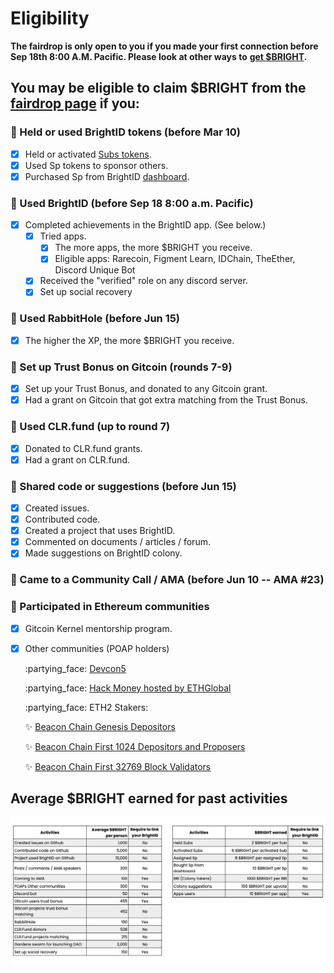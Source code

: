 # Eligibility

**The fairdrop is only open to you if you made your first connection before Sep 18th 8:00 A.M. Pacific.  Please look at other ways to** [**get $BRIGHT**](../)**.**

## You may be eligible to claim $BRIGHT from the[ fairdrop page](https://fairdrop.brightid.org) if you:

### **🔆 Held or used BrightID tokens (before Mar 10)**

* [x] Held or activated [Subs tokens](https://medium.com/brightid/what-value-do-subscriptions-subs-have-for-applications-49b7602aa228).
* [x] Used Sp tokens to sponsor others.
* [x] Purchased Sp from BrightID [dashboard](https://sp.brightid.org/).

### **🔆  Used BrightID (before Sep 18 8:00 a.m. Pacific)‌** <a href="#used-brightid" id="used-brightid"></a>

* [x] Completed achievements in the BrightID app. (See below.)
  * [x] Tried apps.&#x20;
    * [x] The more apps, the more $BRIGHT you receive.
    * [x] Eligible apps: Rarecoin, Figment Learn, IDChain, TheEther, Discord Unique Bot
  * [x] Received the "verified" role on any discord server.
  * [x] Set up social recovery

### **🔆  Used RabbitHole (before Jun 15)**

* [x] The higher the XP, the more $BRIGHT you receive.

### **🔆  Set up Trust Bonus on Gitcoin (rounds 7-9)**

* [x] Set up your Trust Bonus, and donated to any Gitcoin grant.
* [x] Had a grant on Gitcoin that got extra matching from the Trust Bonus.

### **🔆  Used CLR.fund (up to round 7)**

* [x] Donated to CLR.fund grants.
* [x] Had a grant on CLR.fund.

### **🔆  Shared code or suggestions (before Jun 15)**

* [x] Created issues.
* [x] Contributed code.
* [x] Created a project that uses BrightID.
* [x] Commented on documents / articles / forum.
* [x] Made suggestions on BrightID colony.

### **🔆  Came to a Community Call / AMA (before Jun 10 -- AMA #23)**

### **🔆  Participated in Ethereum communities**

* [x] Gitcoin Kernel mentorship program.
*   [x] Other communities (POAP holders)

    :partying\_face: [Devcon5](https://poap.gallery/event/69)

    :partying\_face: [Hack Money hosted by ETHGlobal](https://poap.gallery/event/247)

    :partying\_face: ETH2 Stakers:

    &#x20;        ✨ [Beacon Chain Genesis Depositors](https://poap.gallery/event/661)

    &#x20;        ✨ [Beacon Chain First 1024 Depositors and Proposers](https://poap.gallery/event/706)

    &#x20;        ✨ [Beacon Chain First 32769 Block Validators](https://poap.gallery/event/762)

## Average $BRIGHT earned for past activities <a href="#average-bright-earned-for-past-activities" id="average-bright-earned-for-past-activities"></a>

![](<../../../.gitbook/assets/BRIGHT Distribution Per Person (1).jpg>)
